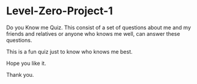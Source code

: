 # Level-Zero-Project-1
 Do you Know me Quiz. This consist of a set of questions about me and my friends and relatives or anyone who knows me well, can answer these questions.

 This is a fun quiz just to know who knows me best.

Hope you like it.

 Thank you.
